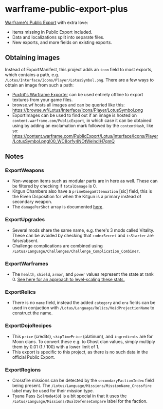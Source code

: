 # warframe-public-export-plus

[Warframe's Public Export](https://github.com/calamity-inc/warframe-public-export) with extra love:
- Items missing in Public Export included.
- Data and localizations split into separate files.
- New exports, and more fields on existing exports.

## Obtaining images

Instead of ExportManifest, this project adds an `icon` field to most exports, which contains a path, e.g. `/Lotus/Interface/Icons/Player/LotusSymbol.png`. There are a few ways to obtain an image from such a path:
- [Puxtril's Warframe Exporter](https://github.com/Puxtril/Warframe-Exporter) can be used entirely offline to export textures from your game files.
- browse.wf hosts all images and can be queried like this: <https://browse.wf/Lotus/Interface/Icons/Player/LotusSymbol.png>
- ExportImages can be used to find out if an image is hosted on `content.warframe.com/PublicExport`, in which case it can be obtained using by adding an exclamation mark followed by the `contentHash`, like so: <https://content.warframe.com/PublicExport/Lotus/Interface/Icons/Player/LotusSymbol.png!00_WC8orfy4NOtWelndlH7qmQ>

## Notes

### ExportWeapons

- Non-weapon items such as modular parts are in here as well. These can be filtered by checking if `totalDamage` is 0.
- Kitgun Chambers also have a `primeOmegaAttenuation` \[sic\] field, this is the Riven Disposition for when the Kitgun is a primary instead of secondary weapon.
- The `damagePerShot` array is documented [here](https://warframe.fandom.com/wiki/Public_Export#Guns).

### ExportUpgrades

- Several mods share the same name, e.g. there's 3 mods called Vitality. These can be avoided by checking that `codexSecret` and `isStarter` are false/absent.
- Challenge complications are combined using `/Lotus/Language/Challenges/Challenge_Complication_Combiner`.

### ExportWarframes

- The `health`, `shield`, `armor`, and `power` values represent the state at rank 0. [See here for an approach to level-scaling these stats.](https://github.com/Sainan/warframe-build-evaluator/blob/d05257f704e688ec387c697c6768b951cf3d5389/evaluator.pluto#L438-L500)

### ExportRelics

- There is no `name` field, instead the added `category` and `era` fields can be used in conjuction with `/Lotus/Language/Relics/VoidProjectionName` to construct the name.

### ExportDojoRecipes

- This `price` (credits), `skipTimePrice` (platinum), and `ingredients` are for Moon clans. To convert these e.g. to Ghost clan values, simply multiply them by 0.01 (1 / 100) with a lower limit of 1.
- This export is specific to this project, as there is no such data in the official Public Export.

### ExportRegions

- Crossfire missions can be detected by the `secondaryFactionIndex` field being present. The `/Lotus/Language/Missions/MissionName_Crossfire` label may be used for their mission type.
- Tyana Pass (`SolNode450`) is a bit special in that it uses the `/Lotus/Language/Missions/DualDefenseCompare` label for the faction.
